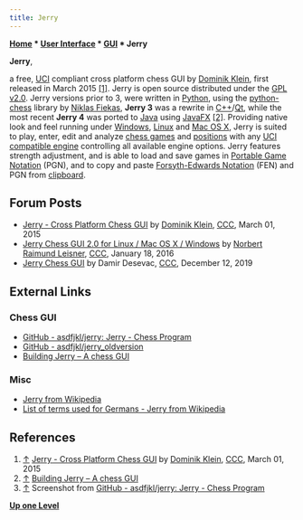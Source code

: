 ```yaml
---
title: Jerry
---
```

**[Home](Home "Home") \* [User Interface](User_Interface "User Interface") \* [GUI](GUI "GUI") \* Jerry**


**Jerry**,  

a free, [UCI](UCI "UCI") compliant cross platform chess GUI by [Dominik Klein](Dominik_Klein "Dominik Klein"), first released in March 2015 
<a id="cite-note-1" href="#cite-ref-1">[1]</a>. 
Jerry is open source distributed under the [GPL v2.0](Free_Software_Foundation#GPL "Free Software Foundation").
Jerry versions prior to 3, were written in [Python](Python "Python"), using the [python-chess](Python-chess "Python-chess") library by [Niklas Fiekas](Niklas_Fiekas "Niklas Fiekas"), **Jerry 3** was a rewrite in [C++](Cpp "Cpp")/[Qt](https://en.wikipedia.org/wiki/Qt_(software)),
while the most recent **Jerry 4** was ported to [Java](Java "Java") using [JavaFX](https://en.wikipedia.org/wiki/JavaFX) <a id="cite-note-2" href="#cite-ref-2">[2]</a>.
Providing native look and feel running under [Windows](Windows "Windows"), [Linux](Linux "Linux") and [Mac OS X](Mac_OS "Mac OS"), Jerry is suited to play, enter, edit and analyze [chess games](Chess_Game "Chess Game") and [positions](Chess_Position "Chess Position") with any [UCI compatible engine](Category:UCI "Category:UCI") controlling all available engine options. 
Jerry features strength adjustment, and is able to load and save games in [Portable Game Notation](Portable_Game_Notation "Portable Game Notation") (PGN), and to copy and paste [Forsyth-Edwards Notation](Forsyth-Edwards_Notation "Forsyth-Edwards Notation") (FEN) and PGN from [clipboard](https://en.wikipedia.org/wiki/Clipboard_%28computing%29). 



## Forum Posts


* [Jerry - Cross Platform Chess GUI](http://www.talkchess.com/forum/viewtopic.php?t=55520) by [Dominik Klein](Dominik_Klein "Dominik Klein"), [CCC](CCC "CCC"), March 01, 2015
* [Jerry Chess GUI 2.0 for Linux / Mac OS X / Windows](http://www.talkchess.com/forum/viewtopic.php?t=58956) by [Norbert Raimund Leisner](Norbert_Raimund_Leisner "Norbert Raimund Leisner"), [CCC](CCC "CCC"), January 18, 2016
* [Jerry Chess GUI](http://www.talkchess.com/forum3/viewtopic.php?f=2&t=72558) by Damir Desevac, [CCC](CCC "CCC"), December 12, 2019


## External Links


### Chess GUI


* [GitHub - asdfjkl/jerry: Jerry - Chess Program](https://github.com/asdfjkl/jerry)
* [GitHub - asdfjkl/jerry\_oldversion](https://github.com/asdfjkl/jerry_oldversion)
* [Building Jerry – A chess GUI](https://buildingjerry.wordpress.com/)


### Misc


* [Jerry from Wikipedia](https://en.wikipedia.org/wiki/Jerry)
* [List of terms used for Germans - Jerry from Wikipedia](https://en.wikipedia.org/wiki/List_of_terms_used_for_Germans#Jerry)


## References


1. <a id="cite-ref-1" href="#cite-note-1">↑</a> [Jerry - Cross Platform Chess GUI](http://www.talkchess.com/forum/viewtopic.php?t=55520) by [Dominik Klein](Dominik_Klein "Dominik Klein"), [CCC](CCC "CCC"), March 01, 2015
2. <a id="cite-ref-2" href="#cite-note-2">↑</a> [Building Jerry – A chess GUI](https://buildingjerry.wordpress.com/)
3. <a id="cite-ref-3" href="#cite-note-3">↑</a> Screenshot from [GitHub - asdfjkl/jerry: Jerry - Chess Program](https://github.com/asdfjkl/jerry)

**[Up one Level](GUI "GUI")**







 

